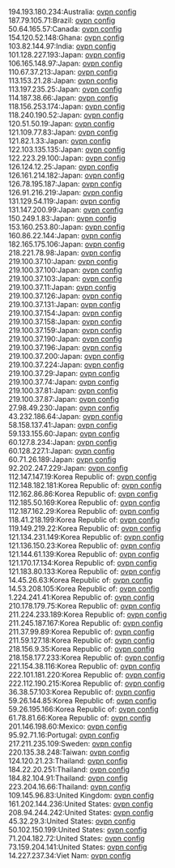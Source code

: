 194.193.180.234:Australia: [ovpn config](vpn/194_193_180_234.ovpn)  
187.79.105.71:Brazil: [ovpn config](vpn/187_79_105_71.ovpn)  
50.64.165.57:Canada: [ovpn config](vpn/50_64_165_57.ovpn)  
154.120.52.148:Ghana: [ovpn config](vpn/154_120_52_148.ovpn)  
103.82.144.97:India: [ovpn config](vpn/103_82_144_97.ovpn)  
101.128.227.193:Japan: [ovpn config](vpn/101_128_227_193.ovpn)  
106.165.148.97:Japan: [ovpn config](vpn/106_165_148_97.ovpn)  
110.67.37.213:Japan: [ovpn config](vpn/110_67_37_213.ovpn)  
113.153.21.28:Japan: [ovpn config](vpn/113_153_21_28.ovpn)  
113.197.235.25:Japan: [ovpn config](vpn/113_197_235_25.ovpn)  
114.187.38.66:Japan: [ovpn config](vpn/114_187_38_66.ovpn)  
118.156.253.174:Japan: [ovpn config](vpn/118_156_253_174.ovpn)  
118.240.190.52:Japan: [ovpn config](vpn/118_240_190_52.ovpn)  
120.51.50.19:Japan: [ovpn config](vpn/120_51_50_19.ovpn)  
121.109.77.83:Japan: [ovpn config](vpn/121_109_77_83.ovpn)  
121.82.1.33:Japan: [ovpn config](vpn/121_82_1_33.ovpn)  
122.103.135.135:Japan: [ovpn config](vpn/122_103_135_135.ovpn)  
122.223.29.100:Japan: [ovpn config](vpn/122_223_29_100.ovpn)  
126.124.12.25:Japan: [ovpn config](vpn/126_124_12_25.ovpn)  
126.161.214.182:Japan: [ovpn config](vpn/126_161_214_182.ovpn)  
126.78.195.187:Japan: [ovpn config](vpn/126_78_195_187.ovpn)  
126.91.216.219:Japan: [ovpn config](vpn/126_91_216_219.ovpn)  
131.129.54.119:Japan: [ovpn config](vpn/131_129_54_119.ovpn)  
131.147.200.99:Japan: [ovpn config](vpn/131_147_200_99.ovpn)  
150.249.1.83:Japan: [ovpn config](vpn/150_249_1_83.ovpn)  
153.160.253.80:Japan: [ovpn config](vpn/153_160_253_80.ovpn)  
160.86.22.144:Japan: [ovpn config](vpn/160_86_22_144.ovpn)  
182.165.175.106:Japan: [ovpn config](vpn/182_165_175_106.ovpn)  
218.221.78.98:Japan: [ovpn config](vpn/218_221_78_98.ovpn)  
219.100.37.10:Japan: [ovpn config](vpn/219_100_37_10.ovpn)  
219.100.37.100:Japan: [ovpn config](vpn/219_100_37_100.ovpn)  
219.100.37.103:Japan: [ovpn config](vpn/219_100_37_103.ovpn)  
219.100.37.11:Japan: [ovpn config](vpn/219_100_37_11.ovpn)  
219.100.37.126:Japan: [ovpn config](vpn/219_100_37_126.ovpn)  
219.100.37.131:Japan: [ovpn config](vpn/219_100_37_131.ovpn)  
219.100.37.154:Japan: [ovpn config](vpn/219_100_37_154.ovpn)  
219.100.37.158:Japan: [ovpn config](vpn/219_100_37_158.ovpn)  
219.100.37.159:Japan: [ovpn config](vpn/219_100_37_159.ovpn)  
219.100.37.190:Japan: [ovpn config](vpn/219_100_37_190.ovpn)  
219.100.37.196:Japan: [ovpn config](vpn/219_100_37_196.ovpn)  
219.100.37.200:Japan: [ovpn config](vpn/219_100_37_200.ovpn)  
219.100.37.224:Japan: [ovpn config](vpn/219_100_37_224.ovpn)  
219.100.37.29:Japan: [ovpn config](vpn/219_100_37_29.ovpn)  
219.100.37.74:Japan: [ovpn config](vpn/219_100_37_74.ovpn)  
219.100.37.81:Japan: [ovpn config](vpn/219_100_37_81.ovpn)  
219.100.37.87:Japan: [ovpn config](vpn/219_100_37_87.ovpn)  
27.98.49.230:Japan: [ovpn config](vpn/27_98_49_230.ovpn)  
43.232.186.64:Japan: [ovpn config](vpn/43_232_186_64.ovpn)  
58.158.137.41:Japan: [ovpn config](vpn/58_158_137_41.ovpn)  
59.133.155.60:Japan: [ovpn config](vpn/59_133_155_60.ovpn)  
60.127.8.234:Japan: [ovpn config](vpn/60_127_8_234.ovpn)  
60.128.227.1:Japan: [ovpn config](vpn/60_128_227_1.ovpn)  
60.71.26.189:Japan: [ovpn config](vpn/60_71_26_189.ovpn)  
92.202.247.229:Japan: [ovpn config](vpn/92_202_247_229.ovpn)  
112.147.147.19:Korea Republic of: [ovpn config](vpn/112_147_147_19.ovpn)  
112.148.182.181:Korea Republic of: [ovpn config](vpn/112_148_182_181.ovpn)  
112.162.86.86:Korea Republic of: [ovpn config](vpn/112_162_86_86.ovpn)  
112.185.50.169:Korea Republic of: [ovpn config](vpn/112_185_50_169.ovpn)  
112.187.162.29:Korea Republic of: [ovpn config](vpn/112_187_162_29.ovpn)  
118.41.218.199:Korea Republic of: [ovpn config](vpn/118_41_218_199.ovpn)  
119.149.219.22:Korea Republic of: [ovpn config](vpn/119_149_219_22.ovpn)  
121.134.231.149:Korea Republic of: [ovpn config](vpn/121_134_231_149.ovpn)  
121.136.150.23:Korea Republic of: [ovpn config](vpn/121_136_150_23.ovpn)  
121.144.61.139:Korea Republic of: [ovpn config](vpn/121_144_61_139.ovpn)  
121.170.17.134:Korea Republic of: [ovpn config](vpn/121_170_17_134.ovpn)  
121.183.80.133:Korea Republic of: [ovpn config](vpn/121_183_80_133.ovpn)  
14.45.26.63:Korea Republic of: [ovpn config](vpn/14_45_26_63.ovpn)  
14.53.208.105:Korea Republic of: [ovpn config](vpn/14_53_208_105.ovpn)  
1.224.241.41:Korea Republic of: [ovpn config](vpn/1_224_241_41.ovpn)  
210.178.179.75:Korea Republic of: [ovpn config](vpn/210_178_179_75.ovpn)  
211.224.233.189:Korea Republic of: [ovpn config](vpn/211_224_233_189.ovpn)  
211.245.187.167:Korea Republic of: [ovpn config](vpn/211_245_187_167.ovpn)  
211.37.99.89:Korea Republic of: [ovpn config](vpn/211_37_99_89.ovpn)  
211.59.127.18:Korea Republic of: [ovpn config](vpn/211_59_127_18.ovpn)  
218.156.9.35:Korea Republic of: [ovpn config](vpn/218_156_9_35.ovpn)  
218.158.177.233:Korea Republic of: [ovpn config](vpn/218_158_177_233.ovpn)  
221.154.38.116:Korea Republic of: [ovpn config](vpn/221_154_38_116.ovpn)  
222.101.181.220:Korea Republic of: [ovpn config](vpn/222_101_181_220.ovpn)  
222.112.190.215:Korea Republic of: [ovpn config](vpn/222_112_190_215.ovpn)  
36.38.57.103:Korea Republic of: [ovpn config](vpn/36_38_57_103.ovpn)  
59.26.144.85:Korea Republic of: [ovpn config](vpn/59_26_144_85.ovpn)  
59.26.195.166:Korea Republic of: [ovpn config](vpn/59_26_195_166.ovpn)  
61.78.81.66:Korea Republic of: [ovpn config](vpn/61_78_81_66.ovpn)  
201.146.198.60:Mexico: [ovpn config](vpn/201_146_198_60.ovpn)  
95.92.71.16:Portugal: [ovpn config](vpn/95_92_71_16.ovpn)  
217.211.235.109:Sweden: [ovpn config](vpn/217_211_235_109.ovpn)  
220.135.38.248:Taiwan: [ovpn config](vpn/220_135_38_248.ovpn)  
124.120.21.23:Thailand: [ovpn config](vpn/124_120_21_23.ovpn)  
184.22.20.251:Thailand: [ovpn config](vpn/184_22_20_251.ovpn)  
184.82.104.91:Thailand: [ovpn config](vpn/184_82_104_91.ovpn)  
223.204.16.66:Thailand: [ovpn config](vpn/223_204_16_66.ovpn)  
109.145.96.83:United Kingdom: [ovpn config](vpn/109_145_96_83.ovpn)  
161.202.144.236:United States: [ovpn config](vpn/161_202_144_236.ovpn)  
208.94.244.242:United States: [ovpn config](vpn/208_94_244_242.ovpn)  
45.32.29.3:United States: [ovpn config](vpn/45_32_29_3.ovpn)  
50.102.150.199:United States: [ovpn config](vpn/50_102_150_199.ovpn)  
71.204.182.72:United States: [ovpn config](vpn/71_204_182_72.ovpn)  
73.159.204.141:United States: [ovpn config](vpn/73_159_204_141.ovpn)  
14.227.237.34:Viet Nam: [ovpn config](vpn/14_227_237_34.ovpn)  
